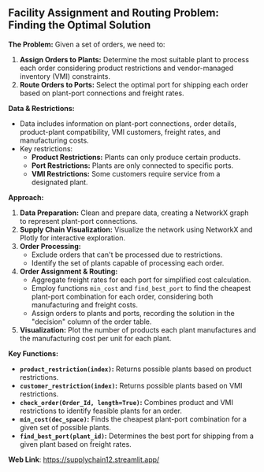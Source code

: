 ## Facility Assignment and Routing Problem: Finding the Optimal Solution

**The Problem:** Given a set of orders, we need to:

1. **Assign Orders to Plants:**  Determine the most suitable plant to process each order considering product restrictions and vendor-managed inventory (VMI) constraints.
2. **Route Orders to Ports:** Select the optimal port for shipping each order based on plant-port connections and freight rates.

**Data & Restrictions:**

* Data includes information on plant-port connections, order details, product-plant compatibility, VMI customers, freight rates, and manufacturing costs.
* Key restrictions:
    * **Product Restrictions:** Plants can only produce certain products.
    * **Port Restrictions:** Plants are only connected to specific ports.
    * **VMI Restrictions:** Some customers require service from a designated plant.

**Approach:**

1. **Data Preparation:** Clean and prepare data, creating a NetworkX graph to represent plant-port connections.
2. **Supply Chain Visualization:** Visualize the network using NetworkX and Plotly for interactive exploration.
3. **Order Processing:** 
    * Exclude orders that can't be processed due to restrictions.
    * Identify the set of plants capable of processing each order.
4. **Order Assignment & Routing:**
    * Aggregate freight rates for each port for simplified cost calculation.
    * Employ functions `min_cost` and `find_best_port` to find the cheapest plant-port combination for each order, considering both manufacturing and freight costs.
    * Assign orders to plants and ports, recording the solution in the "decision" column of the order table.
5. **Visualization:** Plot the number of products each plant manufactures and the manufacturing cost per unit for each plant.

**Key Functions:**

* **`product_restriction(index)`:** Returns possible plants based on product restrictions.
* **`customer_restriction(index)`:** Returns possible plants based on VMI restrictions.
* **`check_order(Order_Id, length=True)`:** Combines product and VMI restrictions to identify feasible plants for an order.
* **`min_cost(dec_space)`:** Finds the cheapest plant-port combination for a given set of possible plants.
* **`find_best_port(plant_id)`:** Determines the best port for shipping from a given plant based on freight rates.

**Web Link**: https://supplychain12.streamlit.app/

